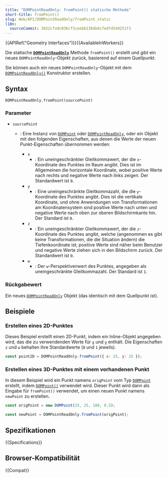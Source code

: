 ```yaml
---
title: "DOMPointReadOnly: fromPoint() statische Methode"
short-title: fromPoint()
slug: Web/API/DOMPointReadOnly/fromPoint_static
l10n:
  sourceCommit: 3652cfa9c036cf3ceebb1384bdc7edfd549251f3
---
```


{{APIRef("Geometry Interfaces")}}{{AvailableInWorkers}}

Die statische **[`DOMPointReadOnly`](/de/docs/Web/API/DOMPointReadOnly)**
Methode `fromPoint()` erstellt und gibt ein neues
`DOMPointReadOnly`-Objekt zurück, basierend auf einem Quellpunkt.

Sie können auch ein neues `DOMPointReadOnly`-Objekt mit dem
[`DOMPointReadOnly()`](/de/docs/Web/API/DOMPointReadOnly/DOMPointReadOnly) Konstruktor erstellen.

## Syntax

```js-nolint
DOMPointReadOnly.fromPoint(sourcePoint)
```

### Parameter

- `sourcePoint`

  - : Eine Instanz von [`DOMPoint`](/de/docs/Web/API/DOMPoint) oder [`DOMPointReadOnly`](/de/docs/Web/API/DOMPointReadOnly), oder ein Objekt mit den folgenden Eigenschaften, aus denen die Werte der neuen Punkt-Eigenschaften übernommen werden:

    - `x`
      - : Ein uneingeschränkter Gleitkommawert, der die `x`-Koordinate des Punktes im Raum angibt. Dies ist im Allgemeinen die horizontale Koordinate, wobei positive Werte nach rechts und negative Werte nach links zeigen. Der Standardwert ist `0`.
    - `y`
      - : Eine uneingeschränkte Gleitkommazahl, die die `y`-Koordinate des Punktes angibt. Dies ist die vertikale Koordinate, und ohne Anwendungen von Transformationen am Koordinatensystem sind positive Werte nach unten und negative Werte nach oben zur oberen Bildschirmkante hin. Der Standard ist `0`.
    - `z`
      - : Ein uneingeschränkter Gleitkommawert, der die `z`-Koordinate des Punktes angibt, welche (angenommen es gibt keine Transformationen, die die Situation ändern) die Tiefenkoordinate ist; positive Werte sind näher beim Benutzer und negative Werte ziehen sich in den Bildschirm zurück. Der Standardwert ist `0`.
    - `w`
      - : Der `w`-Perspektivenwert des Punktes, angegeben als uneingeschränkte Gleitkommazahl. Der Standard ist `1`.

### Rückgabewert

Ein neues [`DOMPointReadOnly`](/de/docs/Web/API/DOMPointReadOnly) Objekt (das identisch mit dem Quellpunkt ist).

## Beispiele

### Erstellen eines 2D-Punktes

Dieses Beispiel erstellt einen 2D-Punkt, indem ein Inline-Objekt angegeben wird, das die zu verwendenden Werte für [`x`](/de/docs/Web/API/DOMPointReadOnly/x) und [`y`](/de/docs/Web/API/DOMPointReadOnly/y) enthält. Die Eigenschaften `z` und `w` behalten ihre Standardwerte (`0` und `1` jeweils).

```js
const point2D = DOMPointReadOnly.fromPoint({ x: 25, y: 25 });
```

### Erstellen eines 3D-Punktes mit einem vorhandenen Punkt

In diesem Beispiel wird ein Punkt namens `origPoint` vom Typ [`DOMPoint`](/de/docs/Web/API/DOMPoint) erstellt, indem [`DOMPoint()`](/de/docs/Web/API/DOMPoint/DOMPoint) verwendet wird. Dieser Punkt wird dann als Eingabe für `fromPoint()` verwendet, um einen neuen Punkt namens `newPoint` zu erstellen.

```js
const origPoint = new DOMPoint(25, 25, 100, 0.5);

const newPoint = DOMPointReadOnly.fromPoint(origPoint);
```

## Spezifikationen

{{Specifications}}

## Browser-Kompatibilität

{{Compat}}
